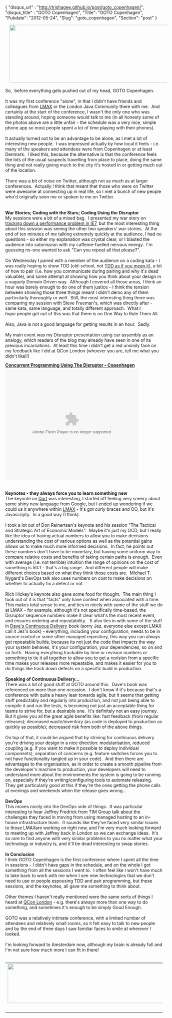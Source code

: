 {
 "disqus_url" : "http://trishagee.github.io/post/goto_copenhagen/",
 "disqus_title" : "GOTO Copenhagen",
 "Title": "GOTO Copenhagen",
 "Pubdate": "2012-05-24",
 "Slug": "goto_copenhagen",
 "Section": "post"
}
<div class="separator" style="clear: both; text-align: center;"><a href="http://1.bp.blogspot.com/-hSg4QXu7Q-8/T74owAfM8tI/AAAAAAAAKig/di8ST-hj0V0/s1600/alone.png" imageanchor="1" style="margin-left: 1em; margin-right: 1em;"><img border="0" height="185" src="http://1.bp.blogspot.com/-hSg4QXu7Q-8/T74owAfM8tI/AAAAAAAAKig/di8ST-hj0V0/s640/alone.png" width="640" /></a></div><br />So, &nbsp;before everything gets pushed out of my head, GOTO Copenhagen.<br /><br />It was my first conference "alone", in that I didn't have friends and colleagues from <a href="http://www.lmax.com/">LMAX</a> or the London Java Community there with me. &nbsp;And certainly at the start of the conference, I wasn't the only one who was standing around, hoping someone would talk to me (in all honesty some of the photos above are a little unfair - the schedule was a very nice, simple phone app so most people spent a lot of time playing with their phones).<br /><br /><div class="p1">It actually turned out to be an advantage to be alone, as I met a lot of interesting new people.&nbsp; I was impressed actually by how local it feels - i.e. many of the speakers and attendees were from Copenhagen or at least Denmark.&nbsp; I liked this, because the alternative is that the conference feels like lots of the usual suspects travelling from place to place, doing the same thing and not really giving much to the city it's hosted in or getting much out of the location.<br /><br /><div class="p1">There was a bit of noise on Twitter, although not as much as at larger conferences. &nbsp;Actually I think that meant that those who were on Twitter were awesome at connecting up in real life, so I met a bunch of new people who'd originally seen me or spoken to me on Twitter.</div><div class="p2"><br /></div></div><div class="p1"><br /></div><div class="p1"><b>War Stories; Coding with the Stars; Coding Using the Disruptor</b></div><div class="p1"></div><div class="p2">My sessions were a bit of a mixed bag.&nbsp;&nbsp;I presented my war story on <a href="http://mechanitis.blogspot.co.uk/2011/12/christmas-decorations-teach-me-lesson.html">tracking down a performance problem in IE7</a>,&nbsp;but the most interesting thing about this session was seeing the other two speakers' war stories.&nbsp; At the end of ten minutes of me talking extremely quickly at the audience, I had no questions - so either my explanation was crystal clear, or I blasted the audience into submission with my caffeine-fuelled nervous energy. &nbsp;I'm guessing no-one wanted to ask "Can you repeat all that please?".</div><div class="p2"><br /></div><div class="p2">On Wednesday I paired with a member of the audience on a coding kata - I was really hoping to show TDD (old-school, not <a href="http://www.infoq.com/presentations/TDD-as-if-You-Meant-It">TDD as if you mean it</a>), a bit of how to pair (i.e. how you communicate during pairing and why it's dead valuable), and some attempt at showing how you think about your design in a vaguely Domain Driven way.&nbsp; Although I covered all those areas, I think an hour was barely enough to do one of them justice - I think the tension between showing those three things meant I didn't demo any of them particularly thoroughly or well.&nbsp; Still, the most interesting thing there was comparing my session with Steve Freeman's, which was directly after - same kata, same language, and totally different approach.&nbsp; What I <i>hope</i>&nbsp;people got out of this was that there is no One Way to Rule Them All.&nbsp;&nbsp;</div><div class="p2"><br /></div><div class="p2">Also, Java is not a good language for getting results in an hour.&nbsp; Sadly.</div><div class="p2"><br /></div><div class="p2">My main event was my Disruptor presentation using car assembly as an analogy, which readers of the blog may already have seen in one of its previous incarnations. &nbsp;At least this time i didn't get a red unsmily face on my feedback like I did at QCon London (whoever you are, tell me what you didn't like!!)</div><div id="__ss_13059657" style="width: 425px;"><strong style="display: block; margin: 12px 0 4px;"><a href="http://www.slideshare.net/trishagee/concurrent-programming-using-the-disruptor-copenhagen" title="Concurrent Programming Using The Disruptor - Copenhagen">Concurrent Programming Using The Disruptor - Copenhagen</a></strong><object height="355" id="__sse13059657" width="425"><param name="movie" value="http://static.slidesharecdn.com/swf/ssplayer2.swf?doc=disruptor-120524075527-phpapp02&stripped_title=concurrent-programming-using-the-disruptor-copenhagen&userName=trishagee" />        <param name="allowFullScreen" value="true"/>        <param name="allowScriptAccess" value="always"/>        <param name="wmode" value="transparent"/>        <embed name="__sse13059657" src="http://static.slidesharecdn.com/swf/ssplayer2.swf?doc=disruptor-120524075527-phpapp02&stripped_title=concurrent-programming-using-the-disruptor-copenhagen&userName=trishagee" type="application/x-shockwave-flash" allowscriptaccess="always" allowfullscreen="true" wmode="transparent" width="425" height="355"></embed></object><br /><div style="padding: 5px 0 12px;"></div></div><br /><b>Keynotes - they always force you to learn something new</b><br /><div class="p1">The keynote on <a href="http://www.dartlang.org/">Dart</a> was interesting, I started off feeling very sneery about some shiny new language from Google, but I ended up wondering if we could us it anywhere within <a href="http://www.blogger.com/"><span id="goog_1355309262"></span>LMAX<span id="goog_1355309263"></span></a> - it's got curly braces and OO, but it's Javascripty.&nbsp; In a good way (I think).</div><div class="p2"><br /></div><div class="p1">I took a lot out of Don Reinertsen's keynote and his session "The Tactical and Strategic Art of Economic Models".&nbsp; Maybe it's just my OCD, but I really like the idea of having actual numbers to allow you to make decisions - understanding the cost of various options as well as the potential gains allows us to make much more informed decisions.&nbsp; In fact, he points out these numbers don't have to be monetary, but having some uniform way to compare relative costs and benefits of taking certain paths is enough.&nbsp; Even with average (i.e. not terrible) intuition the range of opinions on the cost of something is 50:1 - that's a big range. &nbsp;And different people will make different choices based on what they think those costs are.&nbsp; Michael T. Nygard's DevOps talk also uses numbers on cost to make decisions on whether to actually fix a defect or not.</div><div class="p2"><br /></div><div class="p1">Rich Hickey's keynote also gave some food for thought.&nbsp; The main thing I took out of it is that "facts" only have context when associated with a time.&nbsp; This makes total sense to me, and ties in nicely with some of the stuff we do at LMAX - for example, although it's not specifically time-based, the Disruptor sequence numbers make it clear what's the most recent event, and ensures ordering and repeatability. &nbsp; It also ties in with some of the stuff in <a href="http://www.amazon.com/gp/product/0321601912/ref=as_li_tf_tl?ie=UTF8&amp;tag=trissramb-20&amp;linkCode=as2&amp;camp=1789&amp;creative=9325&amp;creativeASIN=0321601912">Dave's Continuous Delivery</a><img alt="" border="0" height="1" src="http://www.assoc-amazon.com/e/ir?t=trissramb-20&amp;l=as2&amp;o=1&amp;a=0321601912" style="border: none !important; margin: 0px !important;" width="1" />   book (sorry Jez, everyone else except LMAX call it Jez's book) - everything, including your configuration, needs to be in source control or some other managed repository, this way you can always get repeatable builds, because its not just the code that impacts the way your system behaves, it's your configuration, your dependencies, so on and so forth.&nbsp; Having everything trackable by time or revision numbers or something to tie it all together to allow you to get a revision from a specific time makes your releases more repeatable, and makes it easier for you to do things like track down defects on a specific build in production.<br /><br /><b>Speaking of Continuous Delivery...</b><br /><div class="p1">There was a lot of good stuff at GOTO around this.&nbsp; Dave's book was referenced on more than one occasion.&nbsp; I don't know if it's because that's a conference with quite a heavy lean towards agile, but it seems that getting stuff predictably and regularly into production, and not just being able to compile it and run the tests, is becoming not just an acceptable thing for teams to strive for, but a desirable one.&nbsp; It's definitely not an easy journey.&nbsp; But it gives you all the great agile benefits like: fast feedback (from regular releases); decreased waste/inventory (as code is deployed to production as quickly as possible); decreased risk from both of the above things.&nbsp;&nbsp;</div><div class="p1"><br /></div><div class="p1">On top of that, it could be argued that by striving for continuous delivery you're driving your design in a nice direction: modularisation, reduced coupling (e.g. if you want to make it possible to deploy individual components), separation of concerns (e.g. feature switches forces you to not have functionality tangled up in your code).&nbsp; And then there are advantages to the organisation, as in order to create a smooth pipeline from the developer's machine to production, your developers will need to understand more about the environments the system is going to be running on, especially if they're writing/configuring tools to automate releasing.&nbsp; They get particularly good at this if they're the ones getting the phone calls at evenings and weekends when the release goes wrong...</div><div class="p1"><br /></div><div class="p1"><b>DevOps</b></div><div class="p1"></div><div class="p1">This moves nicely into the DevOps side of things.&nbsp; It was particular interesting to hear Jeffrey Fredrick from TIM Group talk about the challenges they faced in moving from using managed hosting to an in-house infrastructure team.&nbsp; It sounds like they've faced very similar issues to those LMAXare working on right now, and I'm very much looking forward to meeting up with Jeffrey back in London so we can exchange ideas.&nbsp; It's so rare to find anyone with very similar problems to you no matter what your technology or industry is, and it'll be dead interesting to swap stories.</div><div class="p2"><br /></div><b>In Conclusion</b><br />I think GOTO Copenhagen is the first conference where I spent all the time in sessions - I didn't have gaps in the schedule, and on the whole I got something from all the sessions I went to.&nbsp; I often feel like I won't have much to take back to work with me when I see new technologies that we don't need to use or people espousing TDD and pair programming, but these sessions, and the keynotes, all gave me something to think about.<br /><div class="p1"><br /></div><div class="p1">Other themes I haven't really mentioned were the same sorts of things I heard at <a href="http://mechanitis.blogspot.co.uk/2012/03/qcon-london-2012.html">QCon London</a> - e.g. there's always more than one way to do something, and sometimes it's enough to be simply Good Enough.</div><div class="p2"><br /></div><div class="p1">GOTO was a relatively intimate conference, with a limited number of attendees and relatively small rooms, so it felt easy to talk to new people and by the end of three days I saw familiar faces to smile at wherever I looked.</div><div class="p2"><br /></div><div class="p1">I'm looking forward to Amsterdam now, although my brain is already full and I'm not sure how much more I can fit in there!</div><div class="p1"><br /></div><table align="center" cellpadding="0" cellspacing="0" class="tr-caption-container" style="margin-left: auto; margin-right: auto; text-align: center;"><tbody><tr><td style="text-align: center;"><a href="http://3.bp.blogspot.com/-1A2QgJfKI-U/T75AVmVXANI/AAAAAAAAKi4/rqbPxHId4oY/s1600/collab.png" imageanchor="1" style="margin-left: auto; margin-right: auto;"><img border="0" height="126" src="http://3.bp.blogspot.com/-1A2QgJfKI-U/T75AVmVXANI/AAAAAAAAKi4/rqbPxHId4oY/s640/collab.png" width="640" /></a></td></tr><tr><td class="tr-caption" style="text-align: center;"><br /></td></tr></tbody></table><div class="p1"><br /></div></div>
